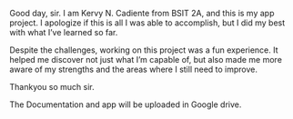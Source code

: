 Good day, sir. I am Kervy N. Cadiente from BSIT 2A, and this is my app project. 
I apologize if this is all I was able to accomplish, but I did my best with what I’ve learned so far.

Despite the challenges, working on this project was a fun experience. 
It helped me discover not just what I’m capable of, 
but also made me more aware of my strengths and the areas where I still need to improve.

Thankyou so much sir.

The Documentation and app will be uploaded in Google drive.
